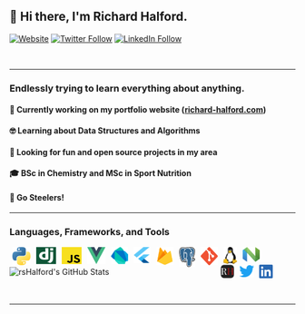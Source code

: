 ## 👋 Hi there, I'm Richard Halford.

[![Website](https://img.shields.io/website?label=richard-halford.com&style=for-the-badge&url=https%3A%2F%2Fwww.richard-halford.com)](https://www.richard-halford.com)
[![Twitter Follow](https://img.shields.io/twitter/follow/richardhalford_?color=1DA1F2&logo=twitter&style=for-the-badge)](https://twitter.com/intent/follow?original_referer=https%3A%2F%2Fgithub.com%2Frichardhalford_&screen_name=richardhalford_)
[![LinkedIn Follow](https://img.shields.io/badge/richard--halford-%20-%2F--?color=0077b5&logo=linkedin&logoColor=0077b5&style=for-the-badge)](https://www.linkedin.com/in/richard-halford)

<br>

---

### Endlessly trying to learn everything about anything.

#### :construction: Currently working on my portfolio website ([richard-halford.com](https://www.richard-halford.com))

#### :nerd_face: Learning about Data Structures and Algorithms

#### :revolving_hearts: Looking for fun and open source projects in my area

#### :mortar_board: BSc in Chemistry and MSc in Sport Nutrition

#### :football: Go Steelers!

---

### Languages, Frameworks, and Tools

<img align="left" hspace="5" alt="Python" height="32px" src="./assets/languages/python-logo.svg" />
<img align="left" hspace="5" alt="Django" height="30px" width="35px" src="./assets/languages/django-logo.svg" />
<img align="left" hspace="5" alt="JavaScript" height="30px" width="35px" src="./assets/languages/javascript-logo.svg" />
<img align="left" hspace="5" alt="Vue.js" height="30px" width="32px" src="./assets/languages/vuejs-logo.svg" />
<img align="left" hspace="5" alt="Dart" height="30px" width="30px" src="./assets/languages/dart-logo.svg" />
<img align="left" hspace="5" alt="Flutter" height="28px" width="30px" src="./assets/languages/flutter-logo.svg" />
<img align="left" hspace="5" alt="Firebase" height="32px" width="30px" src="./assets/languages/firebase-logo.svg" />
<img align="left" hspace="5" alt="Postgresql" height="35px" width="28px" src="./assets/languages/postgresql-logo.svg" />
<img align="left" hspace="5" alt="Git" height="32px" width="30px" src="./assets/languages/git-logo.svg" />
<img align="left" hspace="5" alt="Linux" height="30px" src="./assets/languages/tux-logo.svg" />
<img align="left" hspace="5" alt="Nvim" height="26px" width="30px" src="./assets/languages/neovim-logo.svg" />

<br>


<img align="left" alt="rsHalford's GitHub Stats" src="https://github-readme-stats.vercel.app/api?username=rsHalford&show_icons=true&hide_border=true&include_all_commits&count_private=true&theme=gruvbox" />

[<img align="center" alt="richard-halford.com" width="24px" src="./assets/website.png" />][website]
[<img align="center" hspace="5" vspace="1" alt="Twitter" width="26px" src="./assets/twitter.png" />][twitter]
[<img align="center" alt="LinkedIn" width="24px" src="./assets/linkedin.png" />][linkedin]

<br>

---

[website]: https://www.richard-halford.com
[twitter]: https://www.twitter.com/richardhalford_
[linkedin]: https://www.linkedin.com/in/richard-halford

